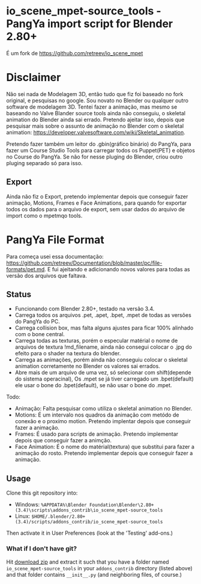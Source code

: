 # io_scene_mpet-source_tools - PangYa import script for Blender 2.80+
É um fork de https://github.com/retreev/io_scene_mpet

# Disclaimer
Não sei nada de Modelagem 3D, então tudo que fiz foi baseado no fork original, e pesquisas no google.
Sou novato no Blender ou qualquer outro software de modelagem 3D.
Tentei fazer a animação, mas mesmo se baseando no Valve Blander source tools ainda não conseguiu, o skeletal animation do Blender ainda sai errado.
Pretendo ajeitar isso, depois que pesquisar mais sobre o assunto de animação no Blender com o skeletal animation: https://developer.valvesoftware.com/wiki/Skeletal_animation. 

Pretendo fazer também um leitor do .gbin(gráfico binário) do PangYa, para fazer um Course Studio Tools para carregar todos os Puppet(PET) e objetos no Course do PangYa.
Se não for nesse pluging do Blender, criou outro pluging separado só para isso.

## Export
Ainda não fiz o Export, pretendo implementar depois que conseguir fazer animação, Motions, Frames e Face Animations,
para quando for exportar todos os dados para o arquivo de export, sem usar dados do arquivo de import como o mpetmqo tools.

# PangYa File Format
Para começa usei essa documentação: https://github.com/retreev/Documentation/blob/master/pc/file-formats/pet.md.
E fui ajeitando e adicionando novos valores para todas as versão dos arquivos que faltava.

## Status

  * Funcionando com Blender 2.80+, testado na versão 3.4.
  * Carrega todos os arquivos .pet, .apet, .bpet, .mpet de todas as versões do PangYa do PC.
  * Carrega collision box, mas falta alguns ajustes para ficar 100% alinhado com o bone central.
  * Carrega todas as texturas, porém o especular matérial o nome de arquivos de textura !md_filename, ainda não consegui colocar o .jpg do efeito para o shader na textura do blender.
  * Carrega as animações, porém ainda não conseguiu colocar o skeletal animation corretamente no Blender os valores sai errados.
  * Abre mais de um arquivo de uma vez, só selecionar com shift(depende do sistema operacinal), Os .mpet se já tiver carregado um .bpet(default) ele usar o bone do .bpet(default), se não usar o bone do .mpet.

Todo:

  * Animação: Falta pesquisar como utiliza o skeletal animation no Blender.
  * Motions: É um intervalo nos quadros da animação com metódo de conexão e o proxímo motion. Pretendo implentar depois que conseguir fazer a animação.
  * Frames: É usado para scripts de animação. Pretendo implementar depois que conseguir fazer a animção.
  * Face Animation: É o nome do matérial(textura) que substitui para fazer a animação do rosto. Pretendo implementar depois que conseguir fazer a animação.

## Usage
Clone this git repository into:

  * Windows: `%APPDATA%\Blender Foundation\Blender\2.80+(3.4)\scripts\addons_contrib\io_scene_mpet-source_tools`
  * Linux: `$HOME/.blender/2.80+(3.4)/scripts/addons_contrib/io_scene_mpet-source_tools`

Then activate it in User Preferences (look at the 'Testing' add-ons.)

### What if I don't have git?
Hit [download zip](https://github.com/Acrisio-Filho/io_scene_mpet-source_tools/archive/refs/heads/master.zip) and extract it such that you have a folder named `io_scene_mpet-source_tools` in your `addons_contrib` directory (listed above) and that folder contains `__init__.py` (and neighboring files, of course.)